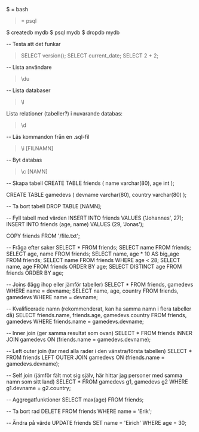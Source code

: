 
$ = bash
> = psql

$ createdb mydb
$ psql mydb
$ dropdb mydb

-- Testa att det funkar
> SELECT version();
> SELECT current_date;
> SELECT 2 + 2;

-- Lista användare
> \du

-- Lista databaser
> \l

Lista relationer (tabeller?) i nuvarande databas:
> \d

-- Läs kommandon från en .sql-fil
> \i [FILNAMN]

-- Byt databas
> \c [NAMN]

-- Skapa tabell
CREATE TABLE friends (
  name varchar(80),
  age int
);

CREATE TABLE gamedevs (
  devname varchar(80),
  country varchar(80)
);

-- Ta bort tabell
DROP TABLE [NAMN];

-- Fyll tabell med värden
INSERT INTO friends VALUES ('Johannes', 27);
INSERT INTO friends (age, name) VALUES (29, 'Jonas');

COPY friends FROM '/file.txt';

-- Fråga efter saker
SELECT * FROM friends;
SELECT name FROM friends;
SELECT age, name FROM friends;
SELECT name, age * 10 AS big_age FROM friends;
SELECT name FROM friends WHERE age < 28;
SELECT name, age FROM friends ORDER BY age;
SELECT DISTINCT age FROM friends ORDER BY age;

-- Joins (lägg ihop eller jämför tabeller)
SELECT * FROM friends, gamedevs WHERE name = devname;
SELECT name, age, country FROM friends, gamedevs WHERE name = devname;

-- Kvalificerade namn (rekommenderat, kan ha samma namn i flera tabeller då)
SELECT friends.name, friends.age, gamedevs.country 
FROM friends, gamedevs 
WHERE friends.name = gamedevs.devname;

-- Inner join (ger samma resultat som ovan)
SELECT * FROM friends INNER JOIN gamedevs ON (friends.name = gamedevs.devname);

-- Left outer join (tar med alla rader i den vänstra/första tabellen)
SELECT * FROM friends LEFT OUTER JOIN gamedevs ON (friends.name = gamedevs.devname);

-- Self join (jämför fält mot sig själv, här hittar jag personer med samma namn som sitt land)
SELECT * FROM gamedevs g1, gamedevs g2 WHERE g1.devname = g2.country;

-- Aggregatfunktioner
SELECT max(age) FROM friends;

-- Ta bort rad
DELETE FROM friends WHERE name = 'Erik';

-- Ändra på värde
UPDATE friends SET name = 'Eirich' WHERE age = 30;
